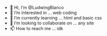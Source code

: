 - 👋 Hi, I’m @LudwingBlanco
- 👀 I’m interested in ... web coding
- 🌱 I’m currently learning ... html and basic css
- 💞️ I’m looking to collaborate on ... any site
- 📫 How to reach me ... idk 

<!---
LudwingBlanco/LudwingBlanco is a ✨ special ✨ repository because its `README.md` (this file) appears on your GitHub profile.
You can click the Preview link to take a look at your changes.
--->
